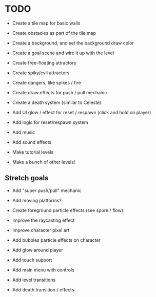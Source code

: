 # TODO

- Create a tile map for basic walls
- Create obstacles as part of the tile map
- Create a background, and set the background draw color
- Create a goal scene and wire it up with the level
- Create free-floating attractors
- Create spiky/evil attractors
- Create dangers, like spikes / fire 
- Create draw effects for push / pull mechanic
- Create a death system (similar to Celeste)
- Add UI glow / effect for reset / respawn (click and hold on player)
- Add logic for reset/respawn system
- Add music
- Add sound effects

- Make tutorial levels
- Make a bunch of other levels!

## Stretch goals

- Add "super push/pull" mechanic
- Add moving platforms?

- Create foreground particle effects (see spore / flow)
- Improve the raycasting effect
- Improve character pixel art
- Add bubbles particle effects on character
- Add glow around player

- Add touch support

- Add main menu with controls
- Add level transitions
- Add death transition / effects
